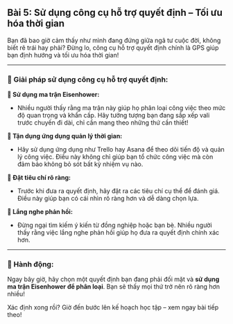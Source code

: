 ## Bài 5: Sử dụng công cụ hỗ trợ quyết định – Tối ưu hóa thời gian

Bạn đã bao giờ cảm thấy như mình đang đứng giữa ngã tư cuộc đời, không biết rẽ trái hay phải? Đừng lo, công cụ hỗ trợ quyết định chính là GPS giúp bạn định hướng và tối ưu hóa thời gian!

---

### 📌 Giải pháp sử dụng công cụ hỗ trợ quyết định:

**🔹 Sử dụng ma trận Eisenhower:**
- Nhiều người thấy rằng ma trận này giúp họ phân loại công việc theo mức độ quan trọng và khẩn cấp. Hãy tưởng tượng bạn đang sắp xếp vali trước chuyến đi dài, chỉ cần mang theo những thứ cần thiết!

**🔹 Tận dụng ứng dụng quản lý thời gian:**
- Hãy sử dụng ứng dụng như Trello hay Asana để theo dõi tiến độ và quản lý công việc. Điều này không chỉ giúp bạn tổ chức công việc mà còn đảm bảo không bỏ sót bất kỳ nhiệm vụ nào.

**🔹 Đặt tiêu chí rõ ràng:**
- Trước khi đưa ra quyết định, hãy đặt ra các tiêu chí cụ thể để đánh giá. Điều này giúp bạn có cái nhìn rõ ràng hơn và dễ dàng chọn lựa.

**🔹 Lắng nghe phản hồi:**
- Đừng ngại tìm kiếm ý kiến từ đồng nghiệp hoặc bạn bè. Nhiều người thấy rằng việc lắng nghe phản hồi giúp họ đưa ra quyết định chính xác hơn.

---

### 🚀 Hành động:

Ngay bây giờ, hãy chọn một quyết định bạn đang phải đối mặt và **sử dụng ma trận Eisenhower để phân loại**. Bạn sẽ thấy mọi thứ trở nên rõ ràng hơn nhiều!

Xác định xong rồi? Giờ đến bước lên kế hoạch học tập – xem ngay bài tiếp theo!